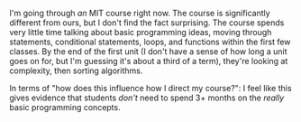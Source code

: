 I'm going through *an* MIT course right now. The course is significantly
different from ours, but I don't find the fact surprising. The course spends
very little time talking about basic programming ideas, moving through
statements, conditional statements, loops, and functions within the first few
classes. By the end of the first unit (I don't have a sense of how long a unit
goes on for, but I'm guessing it's about a third of a term), they're looking at
complexity, then sorting algorithms.

In terms of "how does this influence how I direct my course?": I feel like this
gives evidence that students *don't* need to spend 3+ months on the *really*
basic programming concepts.
